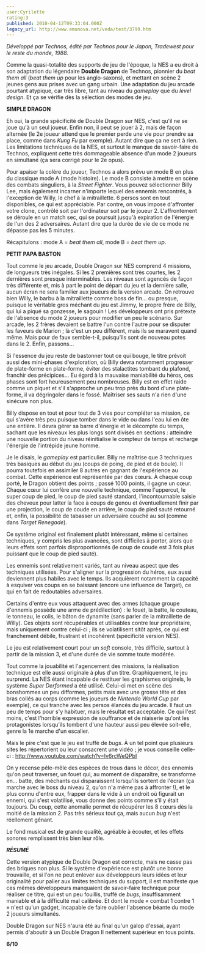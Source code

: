 ```yaml
---
user:Cyrilette
rating:3
published: 2010-04-12T09:33:04.000Z
legacy_url: http://www.emunova.net/veda/test/3799.htm
---
```

_Développé par Technos, édité par Technos pour le Japon, Tradewest pour le reste du monde, 1988\._  

  

Comme la quasi-totalité des supports de jeu de l'époque, la NES a eu droit à son adaptation du légendaire **Double Dragon** de Technos, pionnier du _beat them all_ (_beat them up_ pour les anglo-saxons), et mettant en scène 2 jeunes gens aux prises avec un gang urbain. Une adaptation du jeu arcade pourtant atypique, car très libre, tant au niveau du _gameplay_ que du _level design_. Et ça se vérifie dès la sélection des modes de jeu.  

  

**SIMPLE DRAGON**  

Eh oui, la grande spécificité de Double Dragon sur NES, c'est qu'il ne se joue qu'à un seul joueur. Enfin non, il peut se jouer à 2, mais de façon alternée (le 2e joueur attend que le premier perde une vie pour prendre sa place, comme dans _Kung Fu_ par exemple). Autant dire que ça ne sert à rien. Les limitations techniques de la NES, et surtout le manque de savoir-faire de Technos, expliquent cette très dommageable absence d'un mode 2 joueurs en simultané (ça sera corrigé pour le 2e opus).  

  

Pour apaiser la colère du joueur, Technos a alors prévu un mode B en plus du classique mode A (mode histoire). Le mode B consiste à mettre en scène des combats singuliers, à la _Street Fighter_. Vous pouvez sélectionner Billy Lee, mais également incarner n'importe lequel des ennemis rencontrés, à l'exception de Willy, le chef à la mitraillette. 6 persos sont en tout disponibles, ce qui est appréciable. Par contre, on vous impose d'affronter votre clone, contrôlé soit par l'ordinateur soit par le joueur 2\. L'affrontement se déroule en un match sec, qui se poursuit jusqu'à expiration de l'énergie de l'un des 2 adversaires. Autant dire que la durée de vie de ce mode ne dépasse pas les 5 minutes.  

Récapitulons : mode A = _beat them all_, mode B = _beat them up_.  

  

**PETIT PAPA BASTON**  

Tout comme le jeu arcade, Double Dragon sur NES comprend 4 missions, de longueurs très inégales. Si les 2 premières sont très courtes, les 2 dernières sont presque interminables. Les niveaux sont agencés de façon très différente et, mis à part le point de départ du jeu et la dernière salle, aucun écran ne sera familier aux joueurs de la version arcade. On retrouve bien Willy, le barbu à la mitraillette comme boss de fin... ou presque, puisque le véritable gros méchant du jeu est Jimmy, le propre frère de Billy, qui lui a piqué sa gonzesse, le sagouin ! Les développeurs ont pris prétexte de l'absence du mode 2 joueurs pour modifier un peu le scénario. Sur arcade, les 2 frères devaient se battre l'un contre l'autre pour se disputer les faveurs de Marion ; là c'est un peu différent, mais ils se maravent quand même. Mais pour de faux semble-t-il, puisqu'ils sont de nouveau potes dans le 2\. Enfin, passons...  

Si l'essence du jeu reste de bastonner tout ce qui bouge, le titre prévoit aussi des mini-phases d'exploration, où Billy devra notamment progresser de plate-forme en plate-forme, éviter des stalactites tombant du plafond, franchir des précipices... Eu égard à la mauvaise maniabilité du héros, ces phases sont fort heureusement peu nombreuses. Billy est en effet raide comme un piquet et s'il s'approche un peu trop près du bord d'une plate-forme, il va dégringoler dans le fossé. Maîtriser ses sauts n'a rien d'une sinécure non plus.  

  

Billy dispose en tout et pour tout de 3 vies pour compléter sa mission, ce qui s'avère très peu puisque tomber dans le vide ou dans l'eau lui en ôte une entière. Il devra gérer sa barre d'énergie et le décompte du temps, sachant que les niveaux les plus longs sont divisés en sections : atteindre une nouvelle portion du niveau réinitialise le compteur de temps et recharge l'énergie de l'intrépide jeune homme.  

Je le disais, le _gameplay_ est particulier. Billy ne maîtrise que 3 techniques très basiques au début du jeu (coups de poing, de pied et de boule). Il pourra toutefois en assimiler 8 autres en gagnant de l'expérience au combat. Cette expérience est représentée par des cœurs. À chaque coup porté, le Dragon obtient des points ; passé 1000 points, il gagne un cœur. Chaque cœur lui confère une nouvelle technique, comme l'uppercut, le super coup de pied, le coup de pied sauté standard, l'incontournable saisie des cheveux pour latter la face à coups de genou et éventuellement finir par une projection, le coup de coude en arrière, le coup de pied sauté retourné et, enfin, la possibilité de tabasser un adversaire couché au sol (comme dans _Target Renegade_).  

Ce système original est finalement plutôt intéressant, même si certaines techniques, y compris les plus avancées, sont difficiles à porter, alors que leurs effets sont parfois disproportionnés (le coup de coude est 3 fois plus puissant que le coup de pied sauté).  

  

Les ennemis sont relativement variés, tant au niveau aspect que des techniques utilisées. Pour s'aligner sur la progression du héros, eux aussi deviennent plus habiles avec le temps. Ils acquièrent notamment la capacité à esquiver vos coups en se baissant (encore une influence de Target), ce qui en fait de redoutables adversaires.  

Certains d'entre eux vous attaquent avec des armes (chaque groupe d'ennemis possède une arme de prédilection) : le fouet, la batte, le couteau, le tonneau, le colis, le bâton de dynamite (sans parler de la mitraillette de Willy). Ces objets sont récupérables et utilisables contre leur propriétaire, mais uniquement contre celui-ci ; ils se volatilisent sitôt après, ce qui est franchement débile, frustrant et incohérent (spécificité version NES).  

  

Le jeu est relativement court pour un _soft_ console, très difficile, surtout à partir de la mission 3, et d'une durée de vie somme toute modérée.  

  

Tout comme la jouabilité et l'agencement des missions, la réalisation technique est elle aussi originale à plus d'un titre. Graphiquement, le jeu surprend. La NES étant incapable de restituer les graphismes originels, le système _Super Derformed_ a été utilisé. Celui-ci met en scène des bonshommes un peu difformes, petits mais avec une grosse tête et des bras collés au corps (comme les joueurs de _Nintendo World Cup_ par exemple), ce qui tranche avec les persos élancés du jeu arcade. Il faut un peu de temps pour s'y habituer, mais le résultat est acceptable. Ce qui l'est moins, c'est l'horrible expression de souffrance et de niaiserie qu'ont les protagonistes lorsqu'ils tombent d'une hauteur aussi peu élevée soit-elle, genre la 1e marche d'un escalier.  

Mais le pire c'est que le jeu est truffé de _bugs_. À un tel point que plusieurs sites les répertorient ou leur consacrent une vidéo ; je vous conseille celle-ci : http://www.youtube.com/watch?v=Iv6rcWeQPbI  

On y recense pêle-mêle des espèces de trous dans le décor, des ennemis qu'on peut traverser, un fouet qui, au moment de disparaître, se transforme en... batte, des méchants qui disparaissent lorsqu'ils sortent de l'écran (ça marche avec le boss du niveau 2, qu'on n'a même pas à affronter !), et le plus connu d'entre eux, frapper dans le vide à un endroit où figurait un ennemi, qui s'est volatilisé, vous donne des points comme s'il y était toujours. Du coup, cette anomalie permet de récupérer les 8 cœurs dès la moitié de la mission 2\. Pas très sérieux tout ça, mais aucun _bug_ n'est réellement gênant.  

  

Le fond musical est de grande qualité, agréable à écouter, et les effets sonores remplissent très bien leur rôle.  

  

_**RÉSUMÉ**_  

Cette version atypique de Double Dragon est correcte, mais ne casse pas des briques non plus. Si le système d'expérience est plutôt une bonne trouvaille, et si l'on ne peut enlever aux développeurs leurs idées et leur originalité pour palier aux limites techniques du support, il est manifeste que ces mêmes développeurs manquaient de savoir-faire technique pour réaliser ce titre, qui est un peu fouillis, truffé de _bugs_, insuffisamment maniable et à la difficulté mal calibrée. Et dont le mode « combat 1 contre 1 » n'est qu'un gadget, incapable de faire oublier l'absence béante du mode 2 joueurs simultanés.  

Double Dragon sur NES n'aura été au final qu'un galop d'essai, ayant permis d'aboutir à un Double Dragon II nettement supérieur en tous points.  

  

**6/10**